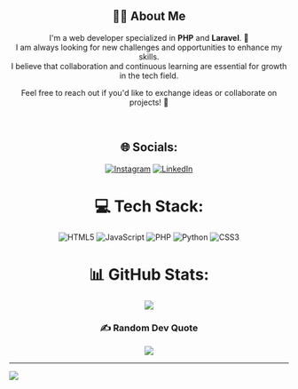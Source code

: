 <div align="center">

## 👨‍💻 About Me

I'm a web developer specialized in **PHP** and **Laravel**. 🚀  
I am always looking for new challenges and opportunities to enhance my skills.  
I believe that collaboration and continuous learning are essential for growth in the tech field.

Feel free to reach out if you'd like to exchange ideas or collaborate on projects! 💬

<br>

## 🌐 Socials:
[![Instagram](https://img.shields.io/badge/Instagram-%23E4405F.svg?logo=Instagram&logoColor=white)](https://www.instagram.com/jsantos__2/) [![LinkedIn](https://img.shields.io/badge/LinkedIn-%230077B5.svg?logo=linkedin&logoColor=white)](https://www.linkedin.com/in/joelson-mendon%C3%A7a-1084a5222/) 

# 💻 Tech Stack:
![HTML5](https://img.shields.io/badge/html5-%23E34F26.svg?style=for-the-badge&logo=html5&logoColor=white) ![JavaScript](https://img.shields.io/badge/javascript-%23323330.svg?style=for-the-badge&logo=javascript&logoColor=%23F7DF1E) ![PHP](https://img.shields.io/badge/php-%23777BB4.svg?style=for-the-badge&logo=php&logoColor=white) ![Python](https://img.shields.io/badge/python-3670A0?style=for-the-badge&logo=python&logoColor=ffdd54) ![CSS3](https://img.shields.io/badge/css3-%231572B6.svg?style=for-the-badge&logo=css3&logoColor=white)

# 📊 GitHub Stats:
![](https://github-readme-stats.vercel.app/api/top-langs/?username=Joelsonsmendonca&theme=tokyonight&hide_border=true&include_all_commits=false&count_private=true&layout=compact)

### ✍️ Random Dev Quote
![](https://quotes-github-readme.vercel.app/api?type=vertical&theme=radical)

</div>

---

[![](https://visitcount.itsvg.in/api?id=Joelsonsmendonca&icon=0&color=0)](https://visitcount.itsvg.in)
